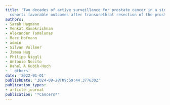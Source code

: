 ```yaml
---
title: 'Two decades of active surveillance for prostate cancer in a single-center
  cohort: favorable outcomes after transurethral resection of the prostate'
authors:
- Sarah Hagmann
- Venkat Ramakrishnan
- Alexander Tamalunas
- Marc Hofmann
- admin
- Silvan Vollmer
- Jsmea Hug
- Philipp Niggli
- Antonio Nocito
- Rahel A Kubik-Huch
- ' others'
date: '2022-01-01'
publishDate: '2024-09-28T09:59:44.377630Z'
publication_types:
- article-journal
publication: '*Cancers*'
---
```

